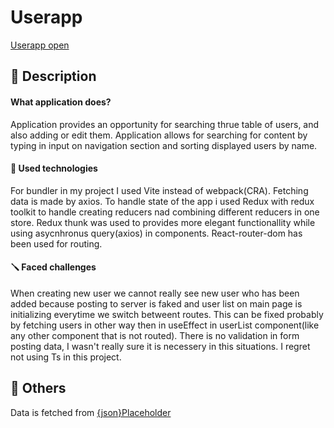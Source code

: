 # Userapp

[Userapp open](https://orzechovski.github.io/Userapp/)

## 📜 Description

#### What application does?

Application provides an opportunity for searching thrue table of users, and also adding or edit them. Application allows for searching for content by typing in input on navigation section and sorting displayed users by name.

#### 🧩 Used technologies

For bundler in my project I used Vite instead of webpack(CRA). Fetching data is made by axios. To handle state of the app i used Redux with redux toolkit to handle creating reducers nad combining different reducers in one store. Redux thunk was used to provides more elegant functionallity while using asycnhronus query(axios) in components. React-router-dom has been used for routing.

#### 🪛 Faced challenges

When creating new user we cannot really see new user who has been added because posting to server is faked and user list on main page is initializing everytime we switch betweent routes. This can be fixed probably by fetching users in other way then in useEffect in userList component(like any other component that is not routed).
There is no validation in form posting data, I wasn't really sure it is necessery in this situations.
I regret not using Ts in this project.

## 🎰 Others

Data is fetched from [{json}Placeholder](https://jsonplaceholder.typicode.com/)
